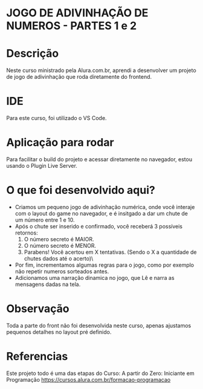 # JOGO DE ADIVINHAÇÃO DE NUMEROS - PARTES 1 e 2

# Descrição
Neste curso ministrado pela Alura.com.br, aprendi a desenvolver um projeto de jogo de adivinhação que roda diretamente do frontend.

# IDE
Para este curso, foi utilizado o VS Code.

# Aplicação para rodar
Para facilitar o build do projeto e acessar diretamente no navegador, estou usando o Plugin Live Server.

# O que foi desenvolvido aqui?
- Criamos um pequeno jogo de adivinhação numérica, onde você interaje com o layout do game no navegador, e é insitgado a dar um chute de um número entre 1 e 10.
- Após o chute ser inserido e confirmado, você receberá 3 possíveis retornos:
  1. O número secreto é MAIOR.
  2. O número secreto é MENOR.
  3. Parabens! Você acertou em X tentativas. (Sendo o X a quantidade de chutes dados até o acerto)\
- Por fim, incrementamos algumas regras para o jogo, como por exemplo não repetir numeros sorteados antes.
- Adicionamos uma narração dinamica no jogo, que Lê e narra as mensagens dadas na tela.

# Observação
Toda a parte do front não foi desenvolvida neste curso, apenas ajustamos pequenos detalhes no layout pré definido.

# Referencias
Este projeto todo é uma das etapas do Curso:
A partir do Zero: Iniciante em Programação 
https://cursos.alura.com.br/formacao-programacao



